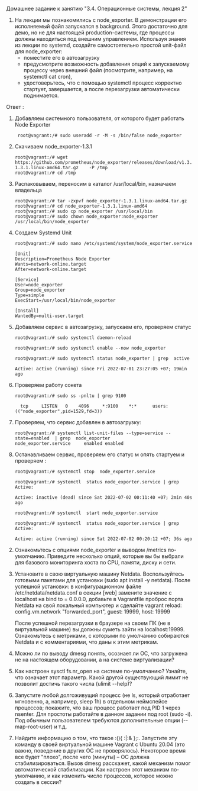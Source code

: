 Домашнее задание к занятию "3.4. Операционные системы, лекция 2"

1) На лекции мы познакомились с node_exporter. В демонстрации его исполняемый файл запускался в background. 
   Этого достаточно для демо, но не для настоящей production-системы, где процессы должны находиться под внешним управлением. 
   Используя знания из лекции по systemd, создайте самостоятельно простой unit-файл для node_exporter:
   - поместите его в автозагрузку
   - предусмотрите возможность добавления опций к запускаемому процессу через внешний файл (посмотрите, например, на systemctl cat cron),
   - удостоверьтесь, что с помощью systemctl процесс корректно стартует, завершается, а после перезагрузки автоматически поднимается.


Ответ :

1. Добавляем системного пользователя, от которого будет работать Node Exporter

        root@vagrant:/# sudo useradd -r -M -s /bin/false node_exporter

2. Скачиваем node_exporter-1.3.1

       root@vagrant:/# wget https://github.com/prometheus/node_exporter/releases/download/v1.3.1/node_exporter-1.3.1.linux-amd64.tar.gz    -P /tmp
       root@vagrant:/# cd /tmp

3. Распаковываем, переносим в каталог /usr/local/bin, назначаем владельца

       root@vagrant:/# tar -zxpvf node_exporter-1.3.1.linux-amd64.tar.gz
       root@vagrant:/# cd node_exporter-1.3.1.linux-amd64
       root@vagrant:/# sudo cp node_exporter /usr/local/bin
       root@vagrant:/# sudo chown node_exporter:node_exporter /usr/local/bin/node_exporter

4. Создаем Systemd Unit
   
       root@vagrant:/# sudo nano /etc/systemd/system/node_exporter.service

       [Unit]
       Description=Prometheus Node Exporter
       Wants=network-online.target
       After=network-online.target
      
       [Service]
       User=node_exporter
       Group=node_exporter
       Type=simple
       ExecStart=/usr/local/bin/node_exporter
      
       [Install]
       WantedBy=multi-user.target

5. Добавляем сервис в автозагрузку, запускаем его, проверяем статус

       root@vagrant:/# sudo systemctl daemon-reload

       root@vagrant:/# sudo systemctl enable --now node_exporter

       root@vagrant:/# sudo systemctl status node_exporter | grep  active

       Active: active (running) since Fri 2022-07-01 23:27:05 +07; 19min ago

6. Проверяем работу сокета

       root@vagrant:/# sudo ss -pnltu | grep 9100

         tcp     LISTEN   0    4096     *:9100    *:*      users:(("node_exporter",pid=1529,fd=3))


7. Проверяем, что сервис добавлен в автозагрузку:

       root@vagrant:/# systemctl list-unit-files --type=service --state=enabled  | grep  node_exporter
       node_exporter.service     enabled enabled

8. Останавливаем сервис, проверяем его статус м опять стартуем и проверяем :
      
       root@vagrant:/# systemctl stop  node_exporter.service
   
       root@vagrant:/# systemctl  status node_exporter.service | grep Active:

       Active: inactive (dead) since Sat 2022-07-02 00:11:40 +07; 2min 40s ago
     
       root@vagrant:/# systemctl  start node_exporter.service

       root@vagrant:/# systemctl  status node_exporter.service | grep Active:
 
       Active: active (running) since Sat 2022-07-02 00:20:12 +07; 36s ago

     

2) Ознакомьтесь с опциями node_exporter и выводом /metrics по-умолчанию. 
   Приведите несколько опций, которые вы бы выбрали для базового мониторинга хоста по CPU, памяти, диску и сети.


3) Установите в свою виртуальную машину Netdata. Воспользуйтесь готовыми пакетами для установки (sudo apt install -y netdata). 
   После успешной установки:
   в конфигурационном файле /etc/netdata/netdata.conf в секции [web] замените значение с localhost на bind to = 0.0.0.0, 
   добавьте в Vagrantfile проброс порта Netdata на свой локальный компьютер и сделайте vagrant reload:
   config.vm.network "forwarded_port", guest: 19999, host: 19999

   После успешной перезагрузки в браузере на своем ПК (не в виртуальной машине) вы должны суметь зайти на localhost:19999. 
   Ознакомьтесь с метриками, с которыми по умолчанию собираются Netdata и с комментариями, что даны к этим метрикам.


4) Можно ли по выводу dmesg понять, осознает ли ОС, что загружена не на настоящем оборудовании, а на системе виртуализации?



5) Как настроен sysctl fs.nr_open на системе по-умолчанию? Узнайте, что означает этот параметр. 
   Какой другой существующий лимит не позволит достичь такого числа (ulimit --help)?


6) Запустите любой долгоживущий процесс (не ls, который отработает мгновенно, а, например, sleep 1h) в отдельном неймспейсе процессов; 
   покажите, что ваш процесс работает под PID 1 через nsenter. Для простоты работайте в данном задании под root (sudo -i). 
   Под обычным пользователем требуются дополнительные опции (--map-root-user) и т.д.


7) Найдите информацию о том, что такое :(){ :|:& };:. Запустите эту команду в своей виртуальной машине Vagrant с Ubuntu 20.04
   (это важно, поведение в других ОС не проверялось). Некоторое время все будет "плохо", 
   после чего (минуты) – ОС должна стабилизироваться. 
   Вызов dmesg расскажет, какой механизм помог автоматической стабилизации. 
   Как настроен этот механизм по-умолчанию, и как изменить число процессов, которое можно создать в сессии?
